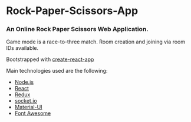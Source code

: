 # Rock-Paper-Scissors-App

### An Online Rock Paper Scissors Web Application.
Game mode is a race-to-three match.
Room creation and joining via room IDs available.


Bootstrapped with [create-react-app](https://github.com/facebookincubator/create-react-app)

Main technologies used are the following:
* [Node.js](https://nodejs.org/en/)
* [React](https://facebook.github.io/react/)
* [Redux](http://redux.js.org/)
* [socket.io](https://socket.io/)
* [Material-UI](http://www.material-ui.com/#/)
* [Font Awesome](http://fontawesome.io/)
